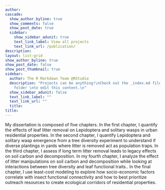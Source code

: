 ```yaml
---
author: 
cascade:
  show_author_byline: true
  show_comments: false
  show_post_date: true
  sidebar:
    show_sidebar_adunit: true
    text_link_label: View all projects
    text_link_url: /publication/
description: 
layout: list-grid
show_author_byline: true
show_post_date: false
show_post_thumbnail: true
sidebar:
  author: The R Markdown Team @RStudio
  description: "Projects can be anything!\nCheck out the _index.md file in the /project
    folder \nto edit this content.\n"
  show_sidebar_adunit: false
  text_link_label: ""
  text_link_url: ""
  title: 
title: 
---
```

My dissertation is composed of five chapters. In the first chapter, I  quantify the effects of leaf litter removal on Lepidoptera and solitary wasps in urban residential properties. In the second chapter, I quantify Lepidoptera and solitary wasp emergence from a tree diversity experiment to understand if diverse plantings in yards where litter is removed act as population traps. In the third chapter, I assess if long term litter removal leads to legacy effects on soil carbon and decomposition. In my fourth chapter, I analyze the effect of litter manipulations on soil carbon and decomposition while looking at  interactions between tree diversity and leaf functional traits.. In the final chapter, I use least-cost modeling to explore how socio-economic factors correlate with insect functional connectivity and how to best prioritize outreach resources to create ecological corridors of residential properties.
